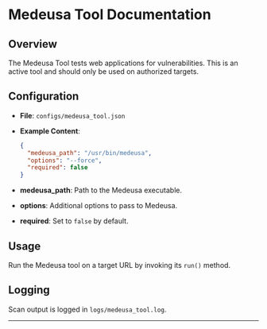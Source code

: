 # Medeusa Tool Documentation

## Overview

The Medeusa Tool tests web applications for vulnerabilities. This is an active tool and should only be used on authorized targets.

## Configuration

- **File**: `configs/medeusa_tool.json`
- **Example Content**:

  ```json
  {
    "medeusa_path": "/usr/bin/medeusa",
    "options": "--force",
    "required": false
  }
  ```

- **medeusa_path**: Path to the Medeusa executable.
- **options**: Additional options to pass to Medeusa.
- **required**: Set to `false` by default.

## Usage

Run the Medeusa tool on a target URL by invoking its `run()` method.

## Logging

Scan output is logged in `logs/medeusa_tool.log`.

---
